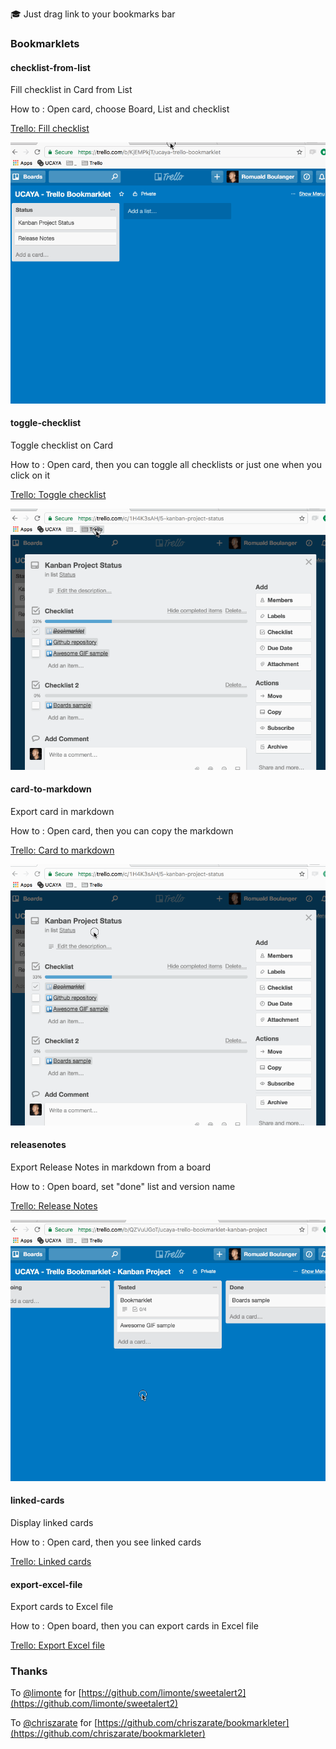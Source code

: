 🎓 Just drag link to your bookmarks bar


### Bookmarklets

#### checklist-from-list
Fill checklist in Card from List

How to : Open card, choose Board, List and checklist

[Trello: Fill checklist](javascript:(function(U,C,A,Y,A_,__){__=A.getElementById(U),__&&__.parentNode.removeChild(__),__=A.createElement("script"),__.type="text/javascript",__.async=1,__.id=U,__.src="https://ucaya.github.io/trello-bookmarklets/"+U+"/index.js",A.getElementsByTagName("head")[0].appendChild(__)})("checklist-from-list",window,document,getSelection?getSelection().toString():document.title);)

![trello-bookmarklet-checklistfromlist-101.gif](assets/trello-bookmarklet-checklistfromlist-101.gif)


#### toggle-checklist
Toggle checklist on Card

How to : Open card, then you can toggle all checklists or just one when you click on it

[Trello: Toggle checklist](javascript:(function(U,C,A,Y,A_,__){__=A.getElementById(U),__&&__.parentNode.removeChild(__),__=A.createElement("script"),__.type="text/javascript",__.async=1,__.id=U,__.src="https://ucaya.github.io/trello-bookmarklets/"+U+"/index.js",A.getElementsByTagName("head")[0].appendChild(__)})("toggle-checklist",window,document,getSelection?getSelection().toString():document.title);)

![trello-bookmarklet-togglechecklists-101.gif](assets/trello-bookmarklet-togglechecklists-101.gif)


#### card-to-markdown
Export card in markdown

How to : Open card, then you can copy the markdown

[Trello: Card to markdown](javascript:(function(U,C,A,Y,A_,__){__=A.getElementById(U),__&&__.parentNode.removeChild(__),__=A.createElement("script"),__.type="text/javascript",__.async=1,__.id=U,__.src="https://ucaya.github.io/trello-bookmarklets/"+U+"/index.js",A.getElementsByTagName("head")[0].appendChild(__)})("card-to-markdown",window,document,getSelection?getSelection().toString():document.title);)

![trello-bookmarklet-cardtomarkdown-101.gif](assets/trello-bookmarklet-cardtomarkdown-101.gif)


#### releasenotes
Export Release Notes in markdown from a board

How to : Open board, set "done" list and version name

[Trello: Release Notes](javascript:(function(U,C,A,Y,A_,__){__=A.getElementById(U),__&&__.parentNode.removeChild(__),__=A.createElement("script"),__.type="text/javascript",__.async=1,__.id=U,__.src="https://ucaya.github.io/trello-bookmarklets/"+U+"/index.js",A.getElementsByTagName("head")[0].appendChild(__)})("releasenotes",window,document,getSelection?getSelection().toString():document.title);)

![trello-bookmarklet-releasenotes-101.gif](assets/trello-bookmarklet-releasenotes-101.gif)


#### linked-cards
Display linked cards

How to : Open card, then you see linked cards

[Trello: Linked cards](javascript:(function(U,C,A,Y,A_,__){__=A.getElementById(U),__&&__.parentNode.removeChild(__),__=A.createElement("script"),__.type="text/javascript",__.async=1,__.id=U,__.src="https://ucaya.github.io/trello-bookmarklets/"+U+"/index.js",A.getElementsByTagName("head")[0].appendChild(__)})("linked-cards",window,document,getSelection?getSelection().toString():document.title);)


#### export-excel-file
Export cards to Excel file

How to : Open board, then you can export cards in Excel file

[Trello: Export Excel file](javascript:(function(U,C,A,Y,A_,__){__=A.getElementById(U),__&&__.parentNode.removeChild(__),__=A.createElement("script"),__.type="text/javascript",__.async=1,__.id=U,__.src="https://ucaya.github.io/trello-bookmarklets/"+U+"/index.js",A.getElementsByTagName("head")[0].appendChild(__)})("export-excel-file",window,document,getSelection?getSelection().toString():document.title);)





### Thanks

To [@limonte](https://github.com/limonte) for [https://github.com/limonte/sweetalert2](https://github.com/limonte/sweetalert2)

To [@chriszarate](https://github.com/chriszarate) for [https://github.com/chriszarate/bookmarkleter](https://github.com/chriszarate/bookmarkleter)
